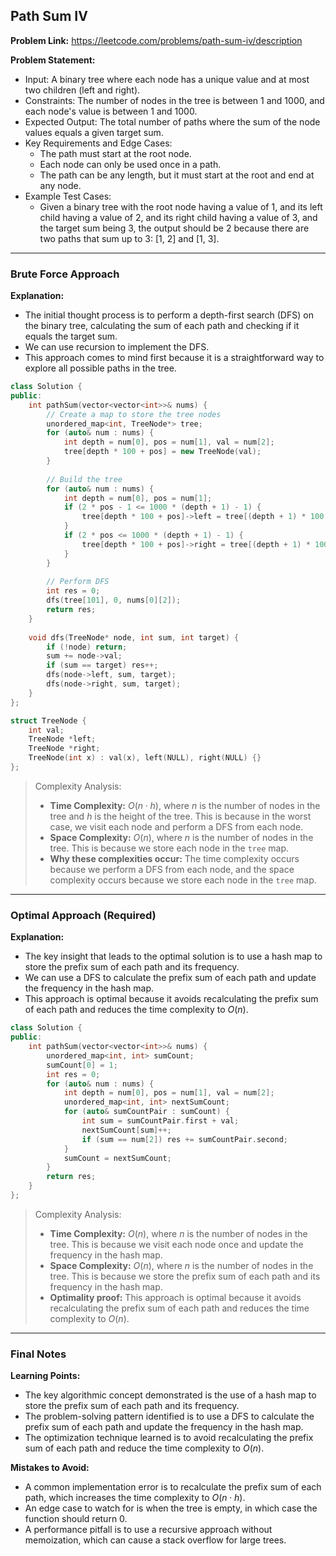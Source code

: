 ## Path Sum IV
**Problem Link:** https://leetcode.com/problems/path-sum-iv/description

**Problem Statement:**
- Input: A binary tree where each node has a unique value and at most two children (left and right).
- Constraints: The number of nodes in the tree is between 1 and 1000, and each node's value is between 1 and 1000.
- Expected Output: The total number of paths where the sum of the node values equals a given target sum.
- Key Requirements and Edge Cases:
  - The path must start at the root node.
  - Each node can only be used once in a path.
  - The path can be any length, but it must start at the root and end at any node.
- Example Test Cases:
  - Given a binary tree with the root node having a value of 1, and its left child having a value of 2, and its right child having a value of 3, and the target sum being 3, the output should be 2 because there are two paths that sum up to 3: [1, 2] and [1, 3].

---

### Brute Force Approach

**Explanation:**
- The initial thought process is to perform a depth-first search (DFS) on the binary tree, calculating the sum of each path and checking if it equals the target sum.
- We can use recursion to implement the DFS.
- This approach comes to mind first because it is a straightforward way to explore all possible paths in the tree.

```cpp
class Solution {
public:
    int pathSum(vector<vector<int>>& nums) {
        // Create a map to store the tree nodes
        unordered_map<int, TreeNode*> tree;
        for (auto& num : nums) {
            int depth = num[0], pos = num[1], val = num[2];
            tree[depth * 100 + pos] = new TreeNode(val);
        }
        
        // Build the tree
        for (auto& num : nums) {
            int depth = num[0], pos = num[1];
            if (2 * pos - 1 <= 1000 * (depth + 1) - 1) {
                tree[depth * 100 + pos]->left = tree[(depth + 1) * 100 + 2 * pos - 1];
            }
            if (2 * pos <= 1000 * (depth + 1) - 1) {
                tree[depth * 100 + pos]->right = tree[(depth + 1) * 100 + 2 * pos];
            }
        }
        
        // Perform DFS
        int res = 0;
        dfs(tree[101], 0, nums[0][2]);
        return res;
    }
    
    void dfs(TreeNode* node, int sum, int target) {
        if (!node) return;
        sum += node->val;
        if (sum == target) res++;
        dfs(node->left, sum, target);
        dfs(node->right, sum, target);
    }
};

struct TreeNode {
    int val;
    TreeNode *left;
    TreeNode *right;
    TreeNode(int x) : val(x), left(NULL), right(NULL) {}
};
```

> Complexity Analysis:
> - **Time Complexity:** $O(n \cdot h)$, where $n$ is the number of nodes in the tree and $h$ is the height of the tree. This is because in the worst case, we visit each node and perform a DFS from each node.
> - **Space Complexity:** $O(n)$, where $n$ is the number of nodes in the tree. This is because we store each node in the `tree` map.
> - **Why these complexities occur:** The time complexity occurs because we perform a DFS from each node, and the space complexity occurs because we store each node in the `tree` map.

---

### Optimal Approach (Required)

**Explanation:**
- The key insight that leads to the optimal solution is to use a hash map to store the prefix sum of each path and its frequency.
- We can use a DFS to calculate the prefix sum of each path and update the frequency in the hash map.
- This approach is optimal because it avoids recalculating the prefix sum of each path and reduces the time complexity to $O(n)$.

```cpp
class Solution {
public:
    int pathSum(vector<vector<int>>& nums) {
        unordered_map<int, int> sumCount;
        sumCount[0] = 1;
        int res = 0;
        for (auto& num : nums) {
            int depth = num[0], pos = num[1], val = num[2];
            unordered_map<int, int> nextSumCount;
            for (auto& sumCountPair : sumCount) {
                int sum = sumCountPair.first + val;
                nextSumCount[sum]++;
                if (sum == num[2]) res += sumCountPair.second;
            }
            sumCount = nextSumCount;
        }
        return res;
    }
};
```

> Complexity Analysis:
> - **Time Complexity:** $O(n)$, where $n$ is the number of nodes in the tree. This is because we visit each node once and update the frequency in the hash map.
> - **Space Complexity:** $O(n)$, where $n$ is the number of nodes in the tree. This is because we store the prefix sum of each path and its frequency in the hash map.
> - **Optimality proof:** This approach is optimal because it avoids recalculating the prefix sum of each path and reduces the time complexity to $O(n)$.

---

### Final Notes

**Learning Points:**
- The key algorithmic concept demonstrated is the use of a hash map to store the prefix sum of each path and its frequency.
- The problem-solving pattern identified is to use a DFS to calculate the prefix sum of each path and update the frequency in the hash map.
- The optimization technique learned is to avoid recalculating the prefix sum of each path and reduce the time complexity to $O(n)$.

**Mistakes to Avoid:**
- A common implementation error is to recalculate the prefix sum of each path, which increases the time complexity to $O(n \cdot h)$.
- An edge case to watch for is when the tree is empty, in which case the function should return 0.
- A performance pitfall is to use a recursive approach without memoization, which can cause a stack overflow for large trees.